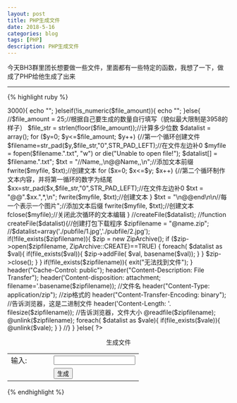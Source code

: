 ```yaml
---
layout: post
title: PHP生成文件
date: 2018-5-16
categories: blog
tags: [PHP]
description: PHP生成文件
---
```


今天BH3群里团长想要做一些文件，里面都有一些特定的函数，我想了一下，做成了PHP给他生成了出来

----

{% highlight ruby %}
<?php  
if(isset($_POST['amount'])){ 
	$file_amount = $_POST['amount'];
	if($file_amount>3000){
		echo "<script>alert('抱歉，生成的数量不能超过3000！');window.location.href='index.php';</script>";
	}elseif(!is_numeric($file_amount)){
		echo "<script>alert('抱歉，只能填写数字');window.location.href='index.php';</script>";
	}else{
		//$file_amount = 25;//根据自己要生成的数量自行填写（貌似最大限制是3958的样子）
		$file_str = strlen(floor($file_amount));//计算多少位数
		$datalist = array();
		for ($y=0; $y<=$file_amount; $y++) {//第一个循环创建文件
			$filename=str_pad($y,$file_str,"0",STR_PAD_LEFT);//在文件左边补0
			$myfile = fopen($filename.".txt", "w") or die("Unable to open file!");
			$datalist[] = $filename.".txt";
			$txt = "//Name,,\n@@Name,,\n";//添加文本前缀
			fwrite($myfile, $txt);//创建文本
			for ($x=0; $x<=$y; $x++) {//第二个循环制作文本内容，并将第一循环的数字为结尾
				$xx=str_pad($x,$file_str,"0",STR_PAD_LEFT);//在文件左边补0
				$txt = "@@".$xx.",*,\n";
				fwrite($myfile, $txt);//创建文本
			}
			$txt = "\n@@end\n\n//每一个表示一个图片";//添加文本后缀
			fwrite($myfile, $txt);//创建文本
			fclose($myfile);//关闭此次循环的文本编辑
		}
		//createFile($datalist);

		//function createFile($datalist){//创建打包下载程序
		$zipfilename = "@name.zip";
		//$datalist=array('./pubfile/1.jpg','./pubfile/2.jpg');
		if(!file_exists($zipfilename)){
			$zip = new ZipArchive();
			if ($zip->open($zipfilename, ZipArchive::CREATE)==TRUE) {
				foreach( $datalist as $val){
					if(file_exists($val)){
						$zip->addFile( $val, basename($val));
					}
				}
				$zip->close();
			}
		}
		if(!file_exists($zipfilename)){
			exit("无法找到文件");
		}
		header("Cache-Control: public");
		header("Content-Description: File Transfer");
		header('Content-disposition: attachment; filename='.basename($zipfilename)); //文件名
		header("Content-Type: application/zip"); //zip格式的
		header("Content-Transfer-Encoding: binary"); //告诉浏览器，这是二进制文件
		header('Content-Length: '. filesize($zipfilename)); //告诉浏览器，文件大小
		@readfile($zipfilename);
		@unlink($zipfilename);
		foreach( $datalist as $vale){
		   if(file_exists($vale)){
				@unlink($vale);
		   }
		  }
		//}
	}
}else{
?>
<meta name="viewport" content="width=device-width,initial-scale=1.0,minimum-scale=0.5,maxinum-scale=2.0,user-scalable=yes"> 
<form action="index.php" method="post" name="form0" id="form0">
	<p></p>
	<p align="center" >生成文件</p>
		<table width="250" border="0" align="center">
			<tr>
				<td width="81" height="18">输入:</td>
				<td width="109"><input type="text" name="amount" /></td>
			</tr>
			<tr>
				<td></td>
				<td><input type="submit" name="Submit" value="生成" /></td>  
			</tr>
		</table>
	<p></p>
</form>
<?
}
?>
{% endhighlight %}